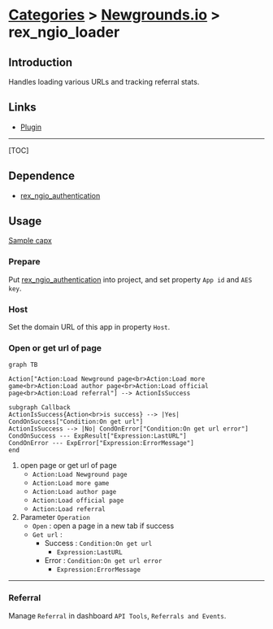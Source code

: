 # [Categories](categories.index.html) > [Newgrounds.io](ngio.index.html) > rex_ngio_loader

## Introduction

Handles loading various URLs and tracking referral stats.

## Links

- [Plugin](https://rexrainbow.github.io/C3RexDoc/repo/rex_ngio_loader.c3addon)


----

[TOC]

## Dependence

- [rex_ngio_authentication](rex_ngio_authentication.html)

## Usage

[Sample capx](https://1drv.ms/u/s!Am5HlOzVf0kHmBHiKAl9VK8-iQ8s)

### Prepare

Put [rex_ngio_authentication](rex_ngio_authentication.html) into project, and set property `App id` and `AES key`.

### Host

Set the domain URL of this app in property `Host`.

### Open or get url of page

```mermaid
graph TB

Action["Action:Load Newground page<br>Action:Load more game<br>Action:Load author page<br>Action:Load official page<br>Action:Load referral"] --> ActionIsSuccess

subgraph Callback
ActionIsSuccess{Action<br>is success} --> |Yes| CondOnSuccess["Condition:On get url"]
ActionIsSuccess --> |No| CondOnError["Condition:On get url error"]
CondOnSuccess --- ExpResult["Expression:LastURL"]
CondOnError --- ExpError["Expression:ErrorMessage"]
end
```

1. open page or get url of page
   - `Action:Load Newground page`
   - `Action:Load more game`
   - `Action:Load author page`
   - `Action:Load official page`
   - `Action:Load referral`
2. Parameter `Operation`
   - `Open` : open a page in a new tab if success
   - `Get url` :
     - Success : `Condition:On get url`
       - `Expression:LastURL`
     - Error : `Condition:On get url error`
       - `Expression:ErrorMessage`

----

### Referral

Manage `Referral` in dashboard `API Tools`, `Referrals and Events`.

